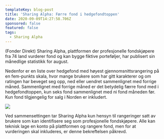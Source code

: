 ```yaml
---
templateKey: blog-post
title: 'Sharing Alpha: Færre fond i hedgefondtoppen'
date: 2020-09-09T14:27:58.706Z
sponsored: false
featured: false
tags:
  - Sharing Alpha
---
```

(Fonder Direkt) Sharing Alpha, plattformen der profesjonelle fondskjøpere fra 74 land vurderer fond og kan bygge fiktive porteføljer, har publisert sin månedlige statistikk for august.



Nedenfor er en liste over hedgefond med høyest gjennomsnittsrangering på en fem-punkts skala, hvor mange brukere som har gitt karakterer og om ratingen har beveget seg opp, ned eller uendret sammenlignet med forrige måned. Sammenlignet med forrige måned er det betydelig færre fond med i hedgefondtoppen, kun seks fond sammenlignet med ni fond måneden før. Kun fond tilgjengelig for salg i Norden er inkludert.

![](/img/sh3.png)

Ved sammensettingen tar Sharing Alpha kun hensyn til rangeringer satt av brukere som kan identifisere seg som profesjonelle fondskjøpere. Alle kan teknisk lage en konto på plattformen og rangere fond, men for at vurderingen skal inkluderes, er denne bekreftelsen påkrevd.
